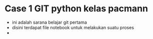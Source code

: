 # Case 1 GIT python kelas pacmann

- ini adalah sarana belajar git pertama
- disini terdapat file notebook untuk melakukan suatu proses
-
